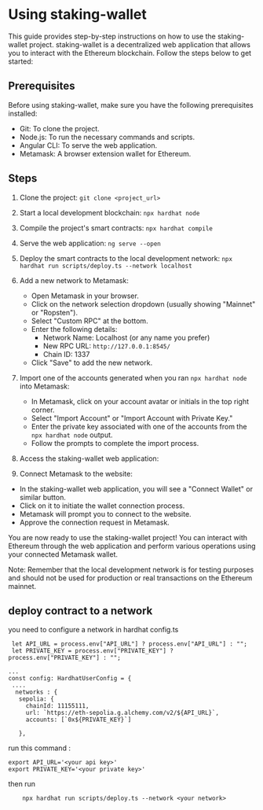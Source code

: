 # Using staking-wallet

This guide provides step-by-step instructions on how to use the staking-wallet project. staking-wallet is a decentralized web application that allows you to interact with the Ethereum blockchain. Follow the steps below to get started:

## Prerequisites

Before using staking-wallet, make sure you have the following prerequisites installed:

- Git: To clone the project.
- Node.js: To run the necessary commands and scripts.
- Angular CLI: To serve the web application.
- Metamask: A browser extension wallet for Ethereum.

## Steps

1. Clone the project:
   ``
   git clone <project_url>
   ``

2. Start a local development blockchain:
   ``
   npx hardhat node
   ``

3. Compile the project's smart contracts:
   ``
   npx hardhat compile
   ``

4. Serve the web application:
   ``
   ng serve --open
   ``

5. Deploy the smart contracts to the local development network:
   ``
   npx hardhat run scripts/deploy.ts --network localhost
   ``

6. Add a new network to Metamask:
   - Open Metamask in your browser.
   - Click on the network selection dropdown (usually showing "Mainnet" or "Ropsten").
   - Select "Custom RPC" at the bottom.
   - Enter the following details:
     - Network Name: Localhost (or any name you prefer)
     - New RPC URL: ``http://127.0.0.1:8545/``
     - Chain ID: 1337
   - Click "Save" to add the new network.

7. Import one of the accounts generated when you ran ``npx hardhat node`` into Metamask:
   - In Metamask, click on your account avatar or initials in the top right corner.
   - Select "Import Account" or "Import Account with Private Key."
   - Enter the private key associated with one of the accounts from the ``npx hardhat node`` output.
   - Follow the prompts to complete the import process.

8. Access the staking-wallet web application:

9. Connect Metamask to the website:
- In the staking-wallet web application, you will see a "Connect Wallet" or similar button.
- Click on it to initiate the wallet connection process.
- Metamask will prompt you to connect to the website.
- Approve the connection request in Metamask.

You are now ready to use the staking-wallet project! You can interact with Ethereum through the web application and perform various operations using your connected Metamask wallet.

Note: Remember that the local development network is for testing purposes and should not be used for production or real transactions on the Ethereum mainnet.


## deploy contract to a network
 you need to configure a network in hardhat config.ts



 ```
  let API_URL = process.env["API_URL"] ? process.env["API_URL"] : "";
  let PRIVATE_KEY = process.env["PRIVATE_KEY"] ? process.env["PRIVATE_KEY"] : "";

 ...
 const config: HardhatUserConfig = {
  ....
   networks : {
    sepolia: {
      chainId: 11155111,
      url: `https://eth-sepolia.g.alchemy.com/v2/${API_URL}`,
      accounts: [`0x${PRIVATE_KEY}`]
     
    },
 ```

run this command :
 ```
 export API_URL='<your api key>'
 export PRIVATE_KEY='<your private key>'
```
 
 then run
```
    npx hardhat run scripts/deploy.ts --network <your network>
```




